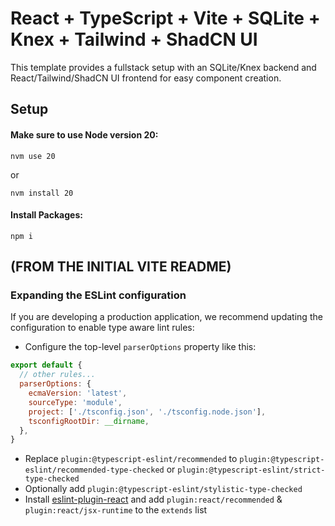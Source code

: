 # React + TypeScript + Vite + SQLite + Knex + Tailwind + ShadCN UI

This template provides a fullstack setup with an SQLite/Knex backend and React/Tailwind/ShadCN UI frontend for easy component creation.

## Setup

#### Make sure to use Node version 20:

```
nvm use 20
```
or
```
nvm install 20
```
#### Install Packages:
```
npm i 
```

## (FROM THE INITIAL VITE README)

### Expanding the ESLint configuration

If you are developing a production application, we recommend updating the configuration to enable type aware lint rules:

- Configure the top-level `parserOptions` property like this:

```js
export default {
  // other rules...
  parserOptions: {
    ecmaVersion: 'latest',
    sourceType: 'module',
    project: ['./tsconfig.json', './tsconfig.node.json'],
    tsconfigRootDir: __dirname,
  },
}
```

- Replace `plugin:@typescript-eslint/recommended` to `plugin:@typescript-eslint/recommended-type-checked` or `plugin:@typescript-eslint/strict-type-checked`
- Optionally add `plugin:@typescript-eslint/stylistic-type-checked`
- Install [eslint-plugin-react](https://github.com/jsx-eslint/eslint-plugin-react) and add `plugin:react/recommended` & `plugin:react/jsx-runtime` to the `extends` list
